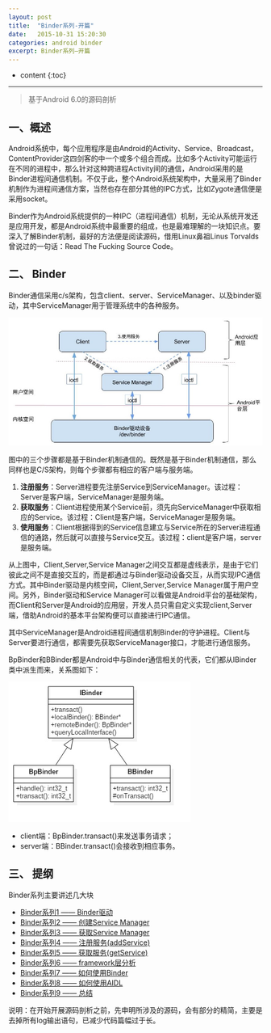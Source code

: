 ```yaml
---
layout: post
title:  "Binder系列-开篇"
date:   2015-10-31 15:20:30
categories: android binder
excerpt: Binder系列—开篇
---
```


* content
{:toc}

---

> 基于Android 6.0的源码剖析

## 一、概述
Android系统中，每个应用程序是由Android的Activity、Service、Broadcast，ContentProvider这四剑客的中一个或多个组合而成。比如多个Activity可能运行在不同的进程中，那么针对这种跨进程Activity间的通信，Android采用的是Binder进程间通信机制。不仅于此，整个Android系统架构中，大量采用了Binder机制作为进程间通信方案，当然也存在部分其他的IPC方式，比如Zygote通信便是采用socket。

Binder作为Android系统提供的一种IPC（进程间通信）机制，无论从系统开发还是应用开发，都是Android系统中最重要的组成，也是最难理解的一块知识点。要深入了解Binder机制，最好的方法便是阅读源码，借用Linux鼻祖Linus Torvalds曾说过的一句话：Read The Fucking Source Code。

## 二、 Binder

Binder通信采用c/s架构，包含client、server、ServiceManager、以及binder驱动，其中ServiceManager用于管理系统中的各种服务。

![ServiceManager](/images/binder/prepare/IPC-Binder.jpg)

图中的三个步骤都是基于Binder机制通信的。既然是基于Binder机制通信，那么同样也是C/S架构，则每个步骤都有相应的客户端与服务端。  

1. **注册服务**：Server进程要先注册Service到ServiceManager。该过程：Server是客户端，ServiceManager是服务端。
2. **获取服务**：Client进程使用某个Service前，须先向ServiceManager中获取相应的Service。该过程：Client是客户端，ServiceManager是服务端。
3. **使用服务**：Client根据得到的Service信息建立与Service所在的Server进程通信的通路，然后就可以直接与Service交互。该过程：client是客户端，server是服务端。 

从上图中，Client,Server,Service Manager之间交互都是虚线表示，是由于它们彼此之间不是直接交互的，而是都通过与Binder驱动设备交互，从而实现IPC通信方式。其中Binder驱动是内核空间，Client,Server,Service Manager属于用户空间。另外，Binder驱动和Service Manager可以看做是Android平台的基础架构，而Client和Server是Android的应用层，开发人员只需自定义实现client,Server端，借助Android的基本平台架构便可以直接进行IPC通信。


其中ServiceManager是Android进程间通信机制Binder的守护进程。Client与Server要进行通信，都需要先获取ServiceManager接口，才能进行通信服务。
  
BpBinder和BBinder都是Android中与Binder通信相关的代表，它们都从IBinder类中派生而来，关系图如下：  


![Binder关系图](/images/binder/prepare/Ibinder_classes.jpg)

- client端：BpBinder.transact()来发送事务请求；
- server端：BBinder.transact()会接收到相应事务。


## 三、 提纲

Binder系列主要讲述几大块

- [Binder系列1 —— Binder驱动](http://www.yuanhh.com/2015/11/01/android-binder-1/)
- [Binder系列2 —— 创建Service Manager](http://www.yuanhh.com/2015/11/07/android-binder-2/)
- [Binder系列3 —— 获取Service Manager](http://www.yuanhh.com/2015/11/08/android-binder-3/)
- [Binder系列4 —— 注册服务(addService)](http://www.yuanhh.com/2015/11/14/android-binder-4/)
- [Binder系列5 —— 获取服务(getService)](http://www.yuanhh.com/2015/11/15/android-binder-5/)
- [Binder系列6 —— framework层分析](http://www.yuanhh.com/2015/11/21/android-binder-6/)
- [Binder系列7 —— 如何使用Binder](http://www.yuanhh.com/2015/11/22/android-binder-7/)
- [Binder系列8 —— 如何使用AIDL](http://www.yuanhh.com/2015/11/22/android-binder-8/)
- [Binder系列9 —— 总结](http://www.yuanhh.com/2015/11/28/android-binder-summary/)


说明：在开始开展源码剖析之前，先申明所涉及的源码，会有部分的精简，主要是去掉所有log输出语句，已减少代码篇幅过于长。



